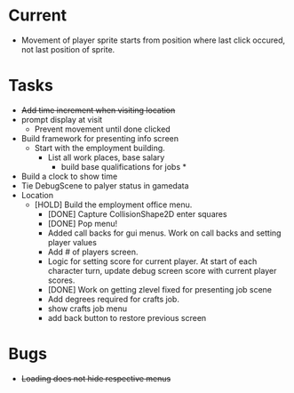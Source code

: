 # Current
* Movement of player sprite starts from position where last click occured, not last position of sprite.

# Tasks
* <s>Add time increment when visiting location</s>
* prompt display at visit
  * Prevent movement until done clicked
* Build framework for presenting info screen
  * Start with the employment building.
    * List all work places, base salary
      * build base qualifications for jobs
        * 
* Build a clock to show time
* Tie DebugScene to palyer status in gamedata
* Location
  * [HOLD] Build the employment office menu. 
      * [DONE] Capture CollisionShape2D enter squares
      * [DONE] Pop menu!
      * Added call backs for gui menus. Work on call backs and setting player values
      * Add # of players screen.
      * Logic for setting score for current player. At start of each character turn, update debug screen score with current player scores.
      * [DONE] Work on getting zlevel fixed for presenting job scene
    * Add degrees required for crafts job.
    * show crafts job menu
    * add back button to restore previous screen

# Bugs
* <s>Loading does not hide respective menus</s>